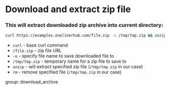 # Download and extract zip file

### This will extract downloaded zip archive into current directory:

```bash
curl https://examples.onelinerhub.com/file.zip -o /tmp/tmp.zip && unzip /tmp/tmp.zip && rm /tmp/tmp.zip
```

- `curl` - base curl command
- `/file.zip` - zip file URL
- `-o` - specify file name to save downloaded file to
- `/tmp/tmp.zip` - temporary name for a zip file to save to
- `unzip` - will extract specified zip file (`/tmp/tmp.zip` in our case)
- `rm` - remove specified file (`/tmp/tmp.zip` in our case)

group: download_archive


